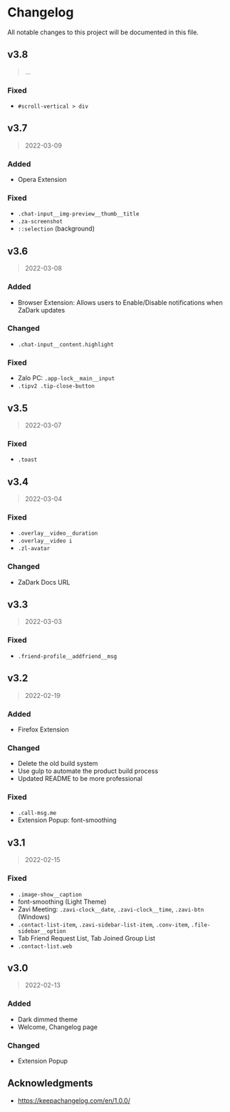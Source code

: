# Changelog

All notable changes to this project will be documented in this file.

## v3.8

> ...

### Fixed
- `#scroll-vertical > div`

## v3.7

> 2022-03-09

### Added
- Opera Extension

### Fixed
- `.chat-input__img-preview__thumb__title`
- `.za-screenshot`
- `::selection` (background)

## v3.6

> 2022-03-08

### Added
- Browser Extension: Allows users to Enable/Disable notifications when ZaDark updates

### Changed
- `.chat-input__content.highlight`

### Fixed
- Zalo PC: `.app-lock__main__input`
- `.tipv2 .tip-close-button`

## v3.5

> 2022-03-07

### Fixed
- `.toast`

## v3.4

> 2022-03-04

### Fixed
- `.overlay__video__duration`
- `.overlay__video i`
- `.zl-avatar`

### Changed
- ZaDark Docs URL

## v3.3

> 2022-03-03

### Fixed
- `.friend-profile__addfriend__msg`

## v3.2

> 2022-02-19

### Added
- Firefox Extension

### Changed
- Delete the old build system
- Use gulp to automate the product build process
- Updated README to be more professional

### Fixed
- `.call-msg.me`
- Extension Popup: font-smoothing

## v3.1

> 2022-02-15

### Fixed
- `.image-show__caption`
- font-smoothing (Light Theme)
- Zavi Meeting: `.zavi-clock__date`, `.zavi-clock__time`, `.zavi-btn` (Windows)
- `.contact-list-item`, `.zavi-sidebar-list-item`, `.conv-item`, `.file-sidebar__option`
- Tab Friend Request List, Tab Joined Group List
- `.contact-list.web`

## v3.0

> 2022-02-13

### Added
- Dark dimmed theme
- Welcome, Changelog page

### Changed
- Extension Popup

## Acknowledgments

- https://keepachangelog.com/en/1.0.0/